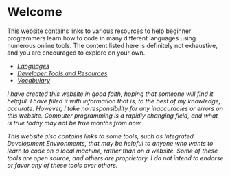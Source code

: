 <style>
a {
  font-style: italic;
}
</style>

# Welcome

This website contains links to various resources to help beginner programmers learn how to code in many different languages using numerous online tools.  The content listed here is definitely not exhaustive, and you are encouraged to explore on your own.

- [Languages](languages/)
- [Developer Tools and Resources](devtools/)
- [Vocabulary](vocabulary/)

<i>I have created this website in good faith, hoping that someone will find it helpful. I have filled it with information that is, to the best of my knowledge, accurate. However, I take no responsibility for any inaccuracies or errors on this website. Computer programming is a rapidly changing field, and what is true today may not be true months from now.</i>

<i>This website also contains links to some tools, such as Integrated Development Environments, that may be helpful to anyone who wants to learn to code on a local machine, rather than on a website. Some of these tools are open source, and others are proprietary. I do not intend to endorse or favor any of these tools over others.</i>
